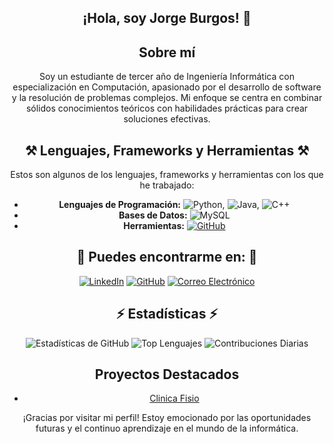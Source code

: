 <div align="center">
  
## ¡Hola, soy Jorge Burgos! 👋

## Sobre mí
Soy un estudiante de tercer año de Ingeniería Informática con especialización en Computación, apasionado por el desarrollo de software y la resolución de problemas complejos. Mi enfoque se centra en combinar sólidos conocimientos teóricos con habilidades prácticas para crear soluciones efectivas.


## ⚒️ Lenguajes, Frameworks y Herramientas ⚒️
Estos son algunos de los lenguajes, frameworks y herramientas con los que he trabajado:
- **Lenguajes de Programación:** ![Python](https://img.shields.io/badge/-Python-blue?style=flat-square&logo=python&logoColor=white), ![Java](https://img.shields.io/badge/-Java-orange?style=flat-square&logo=java&logoColor=white), ![C++](https://img.shields.io/badge/-C++-blue?style=flat-square&logo=c%2B%2B&logoColor=white)
- **Bases de Datos:** ![MySQL](https://img.shields.io/badge/-MySQL-blue?style=flat-square&logo=mysql&logoColor=white)
- **Herramientas:** [![GitHub](https://img.shields.io/badge/-GitHub-black?style=flat-square&logo=GitHub&logoColor=white)](https://github.com/)


## 💬 Puedes encontrarme en: 💬
  [![LinkedIn](https://img.shields.io/badge/-LinkedIn-blue?style=flat-square&logo=Linkedin&logoColor=white)](https://www.linkedin.com/in/jorge-burgos-ortega-a77092281?lipi=urn%3Ali%3Apage%3Ad_flagship3_profile_view_base_contact_details%3B5TDqRBU%2FQNyTZ3ktMmPSOQ%3D%3D)
  [![GitHub](https://img.shields.io/badge/-GitHub-black?style=flat-square&logo=GitHub&logoColor=white)](https://github.com/J3Burgos)
  [![Correo Electrónico](https://img.shields.io/badge/-Correo%20Electrónico-red?style=flat-square&logo=Gmail&logoColor=white)](mailto:jorgeburgosortega2003@gmail.com)

    
## ⚡ Estadísticas ⚡
![Estadísticas de GitHub](https://github-readme-stats.vercel.app/api?username=J3Burgos&show_icons=true&theme=radical)
![Top Lenguajes](https://github-readme-stats.vercel.app/api/top-langs/?username=J3Burgos&layout=compact)
![Contribuciones Diarias](https://github-readme-streak-stats.herokuapp.com/?user=J3Burgos)


## Proyectos Destacados
- [Clinica Fisio](https://github.com/J3Burgos/ClinicaFisIPO)
  
¡Gracias por visitar mi perfil! Estoy emocionado por las oportunidades futuras y el continuo aprendizaje en el mundo de la informática.
</div>
